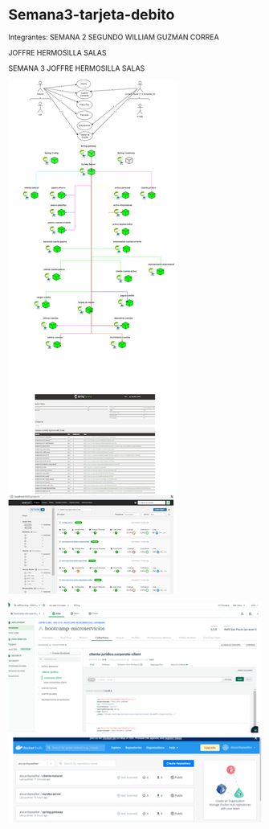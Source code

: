 # Semana3-tarjeta-debito


Integrantes:
SEMANA 2
SEGUNDO WILLIAM GUZMAN CORREA

JOFFRE HERMOSILLA SALAS


SEMANA 3
JOFFRE HERMOSILLA SALAS

![ScreenShot](https://github.com/joffrehermosilla/semana2/blob/master/Diagrama%20de%20Microservicios%20solucion%20semana2.drawio.png) 



![ScreenShot](https://github.com/joffrehermosilla/semana2/blob/master/continuacion%20de%20entregables.drawio.png) 
